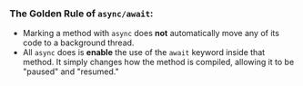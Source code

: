 ### **The Golden Rule of `async/await`**: 
- Marking a method with `async` does **not** automatically move any of its code to a background thread.
- All `async` does is **enable** the use of the `await` keyword inside that method. It simply changes how the method is compiled, allowing it to be "paused" and "resumed."